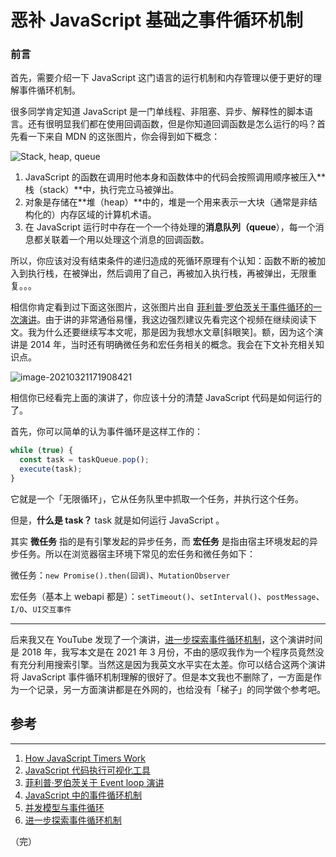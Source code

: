 # 恶补 JavaScript 基础之事件循环机制

### 前言

首先，需要介绍一下 JavaScript 这门语言的运行机制和内存管理以便于更好的理解事件循环机制。

很多同学肯定知道 JavaScript 是一门单线程、非阻塞、异步、解释性的脚本语言。还有很明显我们都在使用回调函数，但是你知道回调函数是怎么运行的吗？首先看一下来自 MDN 的这张图片，你会得到如下概念：

![Stack, heap, queue](https://mdn.mozillademos.org/files/17124/The_Javascript_Runtime_Environment_Example.svg)

1. JavaScript 的函数在调用时他本身和函数体中的代码会按照调用顺序被压入**栈（stack）**中，执行完立马被弹出。
2. 对象是存储在**堆（heap）**中的，堆是一个用来表示一大块（通常是非结构化的）内存区域的计算机术语。
3. 在 JavaScript 运行时中存在一个一个待处理的**消息队列（queue**），每一个消息都关联着一个用以处理这个消息的回调函数。

所以，你应该对没有结束条件的递归造成的死循环原理有个认知：函数不断的被加入到执行栈，在被弹出，然后调用了自己，再被加入执行栈，再被弹出，无限重复。。。

相信你肯定看到过下面这张图片，这张图片出自 [菲利普·罗伯茨关于事件循环的一次演讲](https://www.youtube.com/watch?v=8aGhZQkoFbQ)。由于讲的非常通俗易懂，我这边强烈建议先看完这个视频在继续阅读下文。我为什么还要继续写本文呢，那是因为我想水文章[斜眼笑]。额，因为这个演讲是 2014 年，当时还有明确微任务和宏任务相关的概念。我会在下文补充相关知识点。

![image-20210321171908421](https://lib.sixtyden.com/20210410211413_image-20210321171908421.png)

相信你已经看完上面的演讲了，你应该十分的清楚 JavaScript 代码是如何运行的了。

首先，你可以简单的认为事件循环是这样工作的：

```javascript
while (true) {
  const task = taskQueue.pop();
  execute(task);
}
```

它就是一个「无限循环」，它从任务队里中抓取一个任务，并执行这个任务。

但是，**什么是 task？** task 就是如何运行 JavaScript 。

其实 **微任务** 指的是有引擎发起的异步任务，而 **宏任务** 是指由宿主环境发起的异步任务。所以在浏览器宿主环境下常见的宏任务和微任务如下：

微任务：`new Promise().then(回调)`、`MutationObserver`

宏任务（基本上 webapi 都是）：`setTimeout()`、`setInterval()`、`postMessage`、`I/O`、`UI交互事件`

---

后来我又在 YouTube 发现了一个演讲，[进一步探索事件循环机制](https://www.youtube.com/watch?v=u1kqx6AenYw)，这个演讲时间是 2018 年，我写本文是在 2021 年 3 月份，不由的感叹我作为一个程序员竟然没有充分利用搜索引擎。当然这是因为我英文水平实在太差。你可以结合这两个演讲将 JavaScript 事件循环机制理解的很好了。但是本文我也不删除了，一方面是作为一个记录，另一方面演讲都是在外网的，也给没有「梯子」的同学做个参考吧。

## 参考

---

1. [How JavaScript Timers Work](https://johnresig.com/blog/how-javascript-timers-work/)
2. [JavaScript 代码执行可视化工具](http://latentflip.com/loupe)
3. [菲利普·罗伯茨关于 Event loop 演讲](https://www.youtube.com/watch?v=8aGhZQkoFbQ)
4. [JavaScript 中的事件循环机制](https://segmentfault.com/a/1190000022805523)
5. [并发模型与事件循环](https://developer.mozilla.org/zh-CN/docs/Web/JavaScript/EventLoop)
6. [进一步探索事件循环机制](https://www.youtube.com/watch?v=u1kqx6AenYw)

（完）
